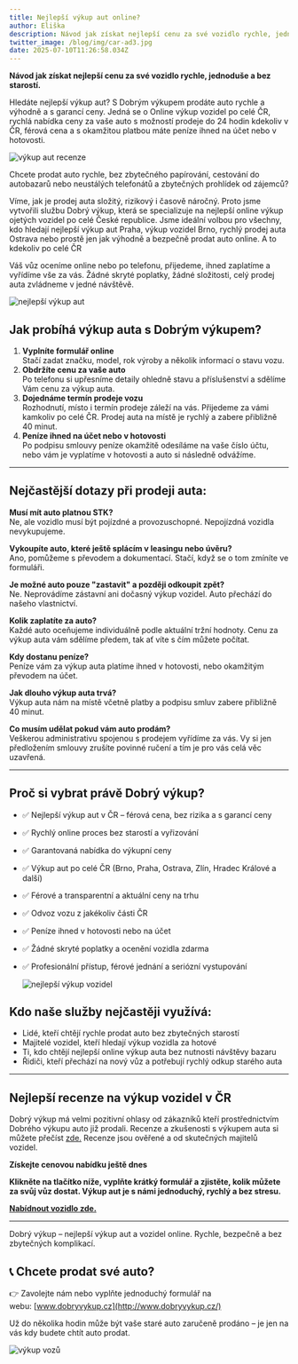 ```yaml
---
title: Nejlepší výkup aut online?
author: Eliška
description: Návod jak získat nejlepší cenu za své vozidlo rychle, jednoduše a bez starostí
twitter_image: /blog/img/car-ad3.jpg
date: 2025-07-10T11:26:58.034Z
---
```



**Návod jak získat nejlepší cenu za své vozidlo rychle, jednoduše a bez starostí.**

Hledáte nejlepší výkup aut? S Dobrým výkupem prodáte auto rychle a výhodně a s garancí ceny. Jedná se o Online výkup vozidel po celé ČR, rychlá nabídka ceny za vaše auto s možností prodeje do 24 hodin kdekoliv v ČR, férová cena a s okamžitou platbou máte peníze ihned na účet nebo v hotovosti.

![výkup aut recenze](/blog/img/300x300x100x0_f2152988_01.jpg)

Chcete prodat auto rychle, bez zbytečného papírování, cestování do autobazarů nebo neustálých telefonátů a zbytečných prohlídek od zájemců?

Víme, jak je prodej auta složitý, rizikový i časově náročný. Proto jsme vytvořili službu Dobrý výkup, která se specializuje na nejlepší online výkup ojetých vozidel po celé České republice. Jsme ideální volbou pro všechny, kdo hledají nejlepší výkup aut Praha, výkup vozidel Brno, rychlý prodej auta Ostrava nebo prostě jen jak výhodně a bezpečně prodat auto online. A to kdekoliv po celé ČR

Váš vůz oceníme online nebo po telefonu, přijedeme, ihned zaplatíme a vyřídíme vše za vás. Žádné skryté poplatky, žádné složitosti, celý prodej auta zvládneme v jedné návštěvě.

![nejlepší výkup aut](/blog/img/info-icon.png)

## **Jak probíhá výkup auta s Dobrým výkupem?**

1. **Vyplníte formulář online**\
   Stačí zadat značku, model, rok výroby a několik informací o stavu vozu. 
2. **Obdržíte cenu za vaše auto**\
   Po telefonu si upřesníme detaily ohledně stavu a příslušenství a sdělíme Vám cenu za výkup auta. 
3. **Dojednáme termín prodeje vozu**\
   Rozhodnutí, místo i termín prodeje záleží na vás. Přijedeme za vámi kamkoliv po celé ČR. Prodej auta na místě je rychlý a zabere přibližně 40 minut.
4. **Peníze ihned na účet nebo v hotovosti**\
   Po podpisu smlouvy peníze okamžitě odesíláme na vaše číslo účtu, nebo vám je vyplatíme v hotovosti a auto si následně odvážíme.

- - -

## Nejčastější dotazy při prodeji auta:

**Musí mít auto platnou STK?**\
Ne, ale vozidlo musí být pojízdné a provozuschopné. Nepojízdná vozidla nevykupujeme.

**Vykoupíte auto, které ještě splácím v leasingu nebo úvěru?**\
Ano, pomůžeme s převodem a dokumentací. Stačí, když se o tom zmíníte ve formuláři.

**Je možné auto pouze "zastavit" a později odkoupit zpět?**\
Ne. Neprovádíme zástavní ani dočasný výkup vozidel. Auto přechází do našeho vlastnictví.

**Kolik zaplatíte za auto?**\
Každé auto oceňujeme individuálně podle aktuální tržní hodnoty. Cenu za výkup auta vám sdělíme předem, tak ať víte s čím můžete počítat.

**Kdy dostanu peníze?**\
Peníze vám za výkup auta platíme ihned v hotovosti, nebo okamžitým převodem na účet. 

**Jak dlouho výkup auta trvá?**\
Výkup auta nám na místě včetně platby a podpisu smluv zabere přibližně 40 minut.

**Co musím udělat pokud vám auto prodám?**\
Veškerou administrativu spojenou s prodejem vyřídíme za vás. Vy si jen předložením smlouvy zrušíte povinné ručení a tím je pro vás celá věc uzavřená. 



- - -

## Proč si vybrat právě Dobrý výkup?

* ✅ Nejlepší výkup aut v ČR – férová cena, bez rizika a s garancí ceny
* ✅ Rychlý online proces bez starostí a vyřizování
* ✅ Garantovaná nabídka do výkupní ceny
* ✅ Výkup aut po celé ČR (Brno, Praha, Ostrava, Zlín, Hradec Králové a další)
* ✅ Férové a transparentní a aktuální ceny na trhu
* ✅ Odvoz vozu z jakékoliv části ČR
* ✅ Peníze ihned v hotovosti nebo na účet
* ✅ Žádné skryté poplatky a ocenění vozidla zdarma
* ✅ Profesionální přístup, férové jednání a seriózní vystupování

  ![nejlepší výkup vozidel](/blog/img/dvlogo1.png)

## Kdo naše služby nejčastěji využívá:

* Lidé, kteří chtějí rychle prodat auto bez zbytečných starostí
* Majitelé vozidel, kteří hledají výkup vozidla za hotové
* Ti, kdo chtějí nejlepší online výkup auta bez nutnosti návštěvy bazaru
* Řidiči, kteří přechází na nový vůz a potřebují rychlý odkup starého auta

- - -

## Nejlepší recenze na výkup vozidel v ČR

Dobrý výkup má velmi pozitivní ohlasy od zákazníků kteří prostřednictvím Dobrého výkupu auto již prodali. Recenze a zkušenosti s výkupem auta si můžete přečíst [zde.](https://www.dobryvykup.cz/) Recenze jsou ověřené a od skutečných majitelů vozidel. 



**Získejte cenovou nabídku ještě dnes**

**Klikněte na tlačítko níže, vyplňte krátký formulář a zjistěte, kolik můžete za svůj vůz dostat. Výkup aut je s námi jednoduchý, rychlý a bez stresu.** 

**[Nabídnout vozidlo zde.](https://www.dobryvykup.cz/#bottom)**



- - -

Dobrý výkup – nejlepší výkup aut a vozidel online. Rychle, bezpečně a bez zbytečných komplikací.

## 📞 Chcete prodat své auto?

👉 Zavolejte nám nebo vyplňte jednoduchý formulář na webu: [www.dobryvykup.cz](http://www.dobryvykup.cz/)

Už do několika hodin může být vaše staré auto zaručeně prodáno – je jen na vás kdy budete chtít auto prodat.

![výkup vozů](/blog/img/car-ad3.jpg)